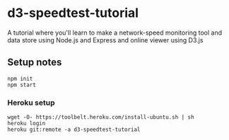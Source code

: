 d3-speedtest-tutorial
=====================
A tutorial where you'll learn to make a network-speed monitoring tool and data store using Node.js and Express and online viewer using D3.js

Setup notes
-----------

	npm init
	npm start


### Heroku setup

	wget -O- https://toolbelt.heroku.com/install-ubuntu.sh | sh
	heroku login
	heroku git:remote -a d3-speedtest-tutorial

